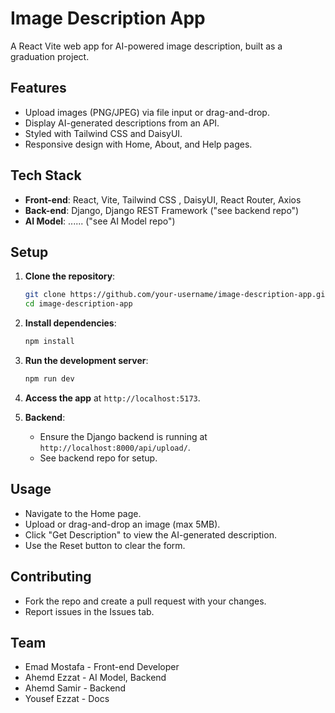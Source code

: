 # Image Description App

A React Vite web app for AI-powered image description, built as a graduation project.

## Features

- Upload images (PNG/JPEG) via file input or drag-and-drop.
- Display AI-generated descriptions from an API.
- Styled with Tailwind CSS  and DaisyUI.
- Responsive design with Home, About, and Help pages.

## Tech Stack

- **Front-end**: React, Vite, Tailwind CSS , DaisyUI, React Router, Axios
- **Back-end**: Django, Django REST Framework ("see backend repo")
- **AI Model**: ...... ("see AI Model repo")

## Setup

1. **Clone the repository**:

   ```bash
   git clone https://github.com/your-username/image-description-app.git
   cd image-description-app
   ```
2. **Install dependencies**:

   ```bash
   npm install
   ```
3. **Run the development server**:

   ```bash
   npm run dev
   ```
4. **Access the app** at `http://localhost:5173`.
5. **Backend**:
   - Ensure the Django backend is running at `http://localhost:8000/api/upload/`.
   - See backend repo for setup.

## Usage

- Navigate to the Home page.
- Upload or drag-and-drop an image (max 5MB).
- Click "Get Description" to view the AI-generated description.
- Use the Reset button to clear the form.

## Contributing

- Fork the repo and create a pull request with your changes.
- Report issues in the Issues tab.

## Team

- Emad Mostafa - Front-end Developer
- Ahemd Ezzat - AI Model, Backend
- Ahemd Samir - Backend
- Yousef Ezzat - Docs